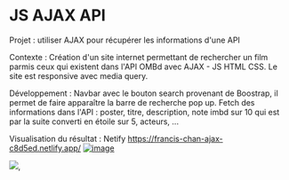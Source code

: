 # JS AJAX API
Projet : utiliser AJAX pour récupérer les informations d'une API 

Contexte : Création d'un site internet permettant de rechercher un film parmis ceux qui existent dans l'API OMBd avec AJAX - JS HTML CSS.
Le site est responsive avec media query.

Développement :
Navbar avec le bouton search provenant de Boostrap, il permet de faire apparaître la barre de recherche pop up.
Fetch des informations dans l'API : poster, titre, description, note imbd sur 10 qui est par la suite converti en étoile sur 5, acteurs, ...

Visualisation du résultat :
Netify https://francis-chan-ajax-c8d5ed.netlify.app/
[![image](https://github.com/ChanFrancis/JS-AJAX-API-/assets/108381402/f9c4e98d-1d9b-4673-93eb-baa32a33ce45)](https://francis-chan-ajax-c8d5ed.netlify.app/)

[<img src="https://github.com/ChanFrancis/JS-AJAX-API-/assets/108381402/f9c4e98d-1d9b-4673-93eb-baa32a33ce45">]([http://example.com/](https://francis-chan-ajax-c8d5ed.netlify.app/)),
